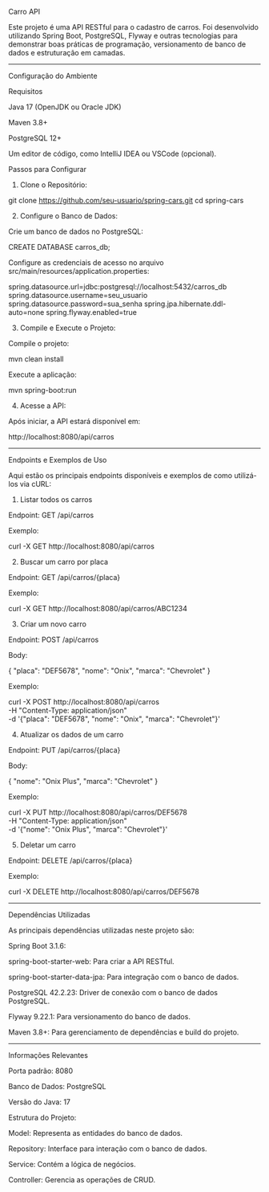 Carro API

Este projeto é uma API RESTful para o cadastro de carros. Foi desenvolvido utilizando Spring Boot, PostgreSQL, Flyway e outras tecnologias para demonstrar boas práticas de programação, versionamento de banco de dados e estruturação em camadas.


---

Configuração do Ambiente

Requisitos

Java 17 (OpenJDK ou Oracle JDK)

Maven 3.8+

PostgreSQL 12+

Um editor de código, como IntelliJ IDEA ou VSCode (opcional).


Passos para Configurar

1. Clone o Repositório:

git clone https://github.com/seu-usuario/spring-cars.git
cd spring-cars


2. Configure o Banco de Dados:

Crie um banco de dados no PostgreSQL:

CREATE DATABASE carros_db;

Configure as credenciais de acesso no arquivo src/main/resources/application.properties:

spring.datasource.url=jdbc:postgresql://localhost:5432/carros_db
spring.datasource.username=seu_usuario
spring.datasource.password=sua_senha
spring.jpa.hibernate.ddl-auto=none
spring.flyway.enabled=true



3. Compile e Execute o Projeto:

Compile o projeto:

mvn clean install

Execute a aplicação:

mvn spring-boot:run



4. Acesse a API:

Após iniciar, a API estará disponível em:

http://localhost:8080/api/carros





---

Endpoints e Exemplos de Uso

Aqui estão os principais endpoints disponíveis e exemplos de como utilizá-los via cURL:

1. Listar todos os carros

Endpoint: GET /api/carros

Exemplo:

curl -X GET http://localhost:8080/api/carros


2. Buscar um carro por placa

Endpoint: GET /api/carros/{placa}

Exemplo:

curl -X GET http://localhost:8080/api/carros/ABC1234


3. Criar um novo carro

Endpoint: POST /api/carros

Body:

{
  "placa": "DEF5678",
  "nome": "Onix",
  "marca": "Chevrolet"
}

Exemplo:

curl -X POST http://localhost:8080/api/carros \
-H "Content-Type: application/json" \
-d '{"placa": "DEF5678", "nome": "Onix", "marca": "Chevrolet"}'


4. Atualizar os dados de um carro

Endpoint: PUT /api/carros/{placa}

Body:

{
  "nome": "Onix Plus",
  "marca": "Chevrolet"
}

Exemplo:

curl -X PUT http://localhost:8080/api/carros/DEF5678 \
-H "Content-Type: application/json" \
-d '{"nome": "Onix Plus", "marca": "Chevrolet"}'


5. Deletar um carro

Endpoint: DELETE /api/carros/{placa}

Exemplo:

curl -X DELETE http://localhost:8080/api/carros/DEF5678



---

Dependências Utilizadas

As principais dependências utilizadas neste projeto são:

Spring Boot 3.1.6:

spring-boot-starter-web: Para criar a API RESTful.

spring-boot-starter-data-jpa: Para integração com o banco de dados.


PostgreSQL 42.2.23: Driver de conexão com o banco de dados PostgreSQL.

Flyway 9.22.1: Para versionamento do banco de dados.

Maven 3.8+: Para gerenciamento de dependências e build do projeto.



---

Informações Relevantes

Porta padrão: 8080

Banco de Dados: PostgreSQL

Versão do Java: 17

Estrutura do Projeto:

Model: Representa as entidades do banco de dados.

Repository: Interface para interação com o banco de dados.

Service: Contém a lógica de negócios.

Controller: Gerencia as operações de CRUD.

